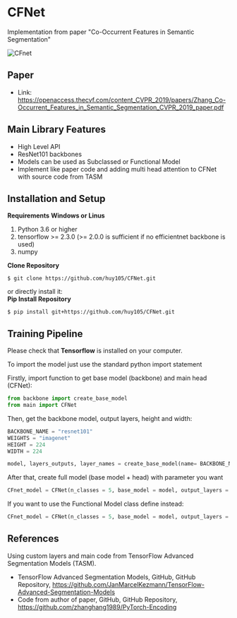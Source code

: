 # CFNet
Implementation from paper "Co-Occurrent Features in Semantic Segmentation"

![CFnet](https://user-images.githubusercontent.com/55435653/179143849-50dc8800-1087-4a8f-9212-fe89f0cab37b.png)


## Paper
- Link: https://openaccess.thecvf.com/content_CVPR_2019/papers/Zhang_Co-Occurrent_Features_in_Semantic_Segmentation_CVPR_2019_paper.pdf

## Main Library Features
- High Level API
- ResNet101 backbones
- Models can be used as Subclassed or Functional Model
- Implement like paper code and adding multi head attention to CFNet with source code from TASM

## Installation and Setup
**Requirements**
**Windows or Linus**
1) Python 3.6 or higher
2) tensorflow >= 2.3.0 (>= 2.0.0 is sufficient if no efficientnet backbone is used)
3) numpy

**Clone Repository**

    $ git clone https://github.com/huy105/CFNet.git

or directly install it:<br>
**Pip Install Repository**

    $ pip install git+https://github.com/huy105/CFNet.git
    
## Training Pipeline

Please check that **Tensorflow** is installed on your computer.

To import the model just use the standard python import statement

Firstly, import function to get base model (backbone) and main head (CFNet):

```python
from backbone import create_base_model
from main import CFNet
```
Then, get the backbone model, output layers, height and width:

```python
BACKBONE_NAME = "resnet101"
WEIGHTS = "imagenet"
HEIGHT = 224
WIDTH = 224
```

```python
model, layers_outputs, layer_names = create_base_model(name= BACKBONE_NAME, weights= WEIGHTS, height= HEIGHT, width= WIDTH, channels=3)
```
After that, create full model (base model + head) with parameter you want

```python
CFnet_model = CFNet(n_classes = 5, base_model = model, output_layers = layers_outputs, n_heads=2, n_mix = 4,backbone_trainable = True)
```

If you want to use the Functional Model class define instead:

```python
CFnet_model = CFNet(n_classes = 5, base_model = model, output_layers = layers_outputs, n_heads=2, n_mix = 4,backbone_trainable = True,  height= HEIGHT, width= WIDTH)
```

## References
<p>Using custom layers and main code from TensorFlow Advanced Segmentation Models (TASM).</p>

- TensorFlow Advanced Segmentation Models, GitHub, GitHub Repository, https://github.com/JanMarcelKezmann/TensorFlow-Advanced-Segmentation-Models
- Code from author of paper, GitHub, GitHub Repository, https://github.com/zhanghang1989/PyTorch-Encoding






